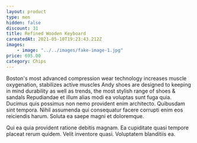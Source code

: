```yaml
---
layout: product
type: men
hidden: false
discount: 31
title: Refined Wooden Keyboard
careatedAt: 2021-05-10T19:23:43.212Z
images:
    - image: "../../images/fake-image-1.jpg"
price: 695.00
category: Chips
---
```

Boston's most advanced compression wear technology increases muscle oxygenation, stabilizes active muscles
Andy shoes are designed to keeping in mind durability as well as trends, the most stylish range of shoes & sandals
Repudiandae et illum alias modi ea voluptas sunt fuga quia. Ducimus quis possimus non nemo provident enim architecto. Quibusdam sint tempora. Nihil assumenda qui consequatur facere corrupti enim eos reiciendis harum. Soluta ea saepe magni et doloremque.
 Qui ea quia provident ratione debitis magnam. Ea cupiditate quasi tempore placeat rerum quidem. Velit inventore quasi. Voluptatem blanditiis ea.

